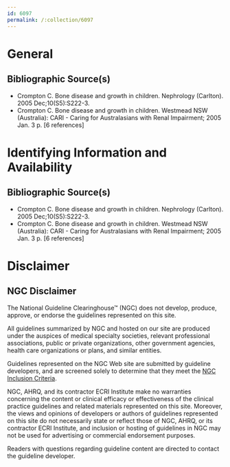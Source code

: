 ```yaml
---
id: 6097
permalink: /:collection/6097
---
```


# General

## Bibliographic Source(s)

- Crompton C. Bone disease and growth in children. Nephrology (Carlton). 2005 Dec;10(S5):S222-3.
- Crompton C. Bone disease and growth in children. Westmead NSW (Australia): CARI - Caring for Australasians with Renal Impairment; 2005 Jan. 3 p. [6 references]

# Identifying Information and Availability

## Bibliographic Source(s)

- Crompton C. Bone disease and growth in children. Nephrology (Carlton). 2005 Dec;10(S5):S222-3.
- Crompton C. Bone disease and growth in children. Westmead NSW (Australia): CARI - Caring for Australasians with Renal Impairment; 2005 Jan. 3 p. [6 references]

# Disclaimer

## NGC Disclaimer

The National Guideline Clearinghouse™ (NGC) does not develop, produce, approve, or endorse the guidelines represented on this site.

All guidelines summarized by NGC and hosted on our site are produced under the auspices of medical specialty societies, relevant professional associations, public or private organizations, other government agencies, health care organizations or plans, and similar entities.

Guidelines represented on the NGC Web site are submitted by guideline developers, and are screened solely to determine that they meet the [NGC Inclusion Criteria](/help-and-about/summaries/inclusion-criteria).

NGC, AHRQ, and its contractor ECRI Institute make no warranties concerning the content or clinical efficacy or effectiveness of the clinical practice guidelines and related materials represented on this site. Moreover, the views and opinions of developers or authors of guidelines represented on this site do not necessarily state or reflect those of NGC, AHRQ, or its contractor ECRI Institute, and inclusion or hosting of guidelines in NGC may not be used for advertising or commercial endorsement purposes.

Readers with questions regarding guideline content are directed to contact the guideline developer.


